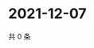 # 2021-12-07

共 0 条

<!-- BEGIN WEIBO -->
<!-- 最后更新时间 Tue Dec 07 2021 22:14:28 GMT+0800 (China Standard Time) -->

<!-- END WEIBO -->
